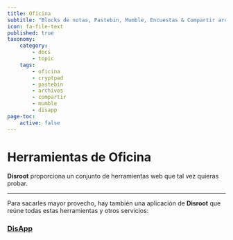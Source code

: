 ```yaml
---
title: Oficina
subtitle: "Blocks de notas, Pastebin, Mumble, Encuestas & Compartir archivos"
icon: fa-file-text
published: true
taxonomy:
    category:
        - docs
        - topic
    tags:
        - oficina
        - cryptpad
        - pastebin
        - archivos
        - compartir
        - mumble
        - disapp
page-toc:
    active: false
---
```


# Herramientas de Oficina

**Disroot** proporciona un conjunto de herramientas web que tal vez quieras probar.

---

Para sacarles mayor provecho, hay también una aplicación de **Disroot** que reúne todas estas herramientas y otros servicios:

### [DisApp](../user/disapp)
